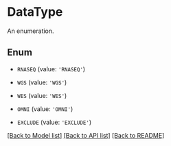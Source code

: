 # DataType

An enumeration.

## Enum

* `RNASEQ` (value: `'RNASEQ'`)

* `WGS` (value: `'WGS'`)

* `WES` (value: `'WES'`)

* `OMNI` (value: `'OMNI'`)

* `EXCLUDE` (value: `'EXCLUDE'`)

[[Back to Model list]](../README.md#documentation-for-models) [[Back to API list]](../README.md#documentation-for-api-endpoints) [[Back to README]](../README.md)


